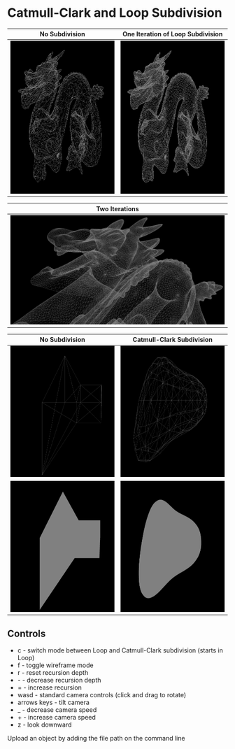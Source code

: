 # Catmull-Clark and Loop Subdivision

No Subdivision           |  One Iteration of Loop Subdivision
:-------------------------:|:-------------------------:
<img src=https://github.com/OwenGraves/subdivision-public/blob/master/images/dragon_wf_r0.PNG width=430 height=350 />  |  <img src=https://github.com/OwenGraves/subdivision-public/blob/master/images/dragon_wf_r1.PNG width=430 height=350 />

| Two Iterations |
| :---------------: |
|![dragon_wf_r2](https://github.com/OwenGraves/subdivision-public/blob/master/images/dragon_wf_r2.PNG)|

No Subdivision           |  Catmull-Clark Subdivision
:-------------------------:|:-------------------------:
<img src=https://github.com/OwenGraves/subdivision-public/blob/master/images/tri_wf_r0.PNG width=430 height=300 />  |  <img src=https://github.com/OwenGraves/subdivision-public/blob/master/images/tri_wf_r3.PNG width=430 height=300 />
<img src=https://github.com/OwenGraves/subdivision-public/blob/master/images/tri_r0.PNG width=430 height=300 />  |  <img src=https://github.com/OwenGraves/subdivision-public/blob/master/images/tri_r6.PNG width=430 height=300 />


## Controls
* c - switch mode between Loop and Catmull-Clark subdivision (starts in Loop)
* f - toggle wireframe mode
* r - reset recursion depth
* \- - decrease recursion depth
* = - increase recursion 
* wasd - standard camera controls (click and drag to rotate)
* arrows keys - tilt camera
* _ - decrease camera speed
* \+ - increase camera speed
* z - look downward

Upload an object by adding the file path on the command line
